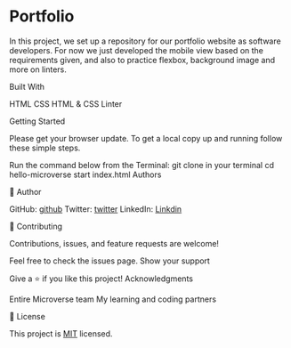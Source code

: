 # Portfolio
In this project, we set up a repository for our portfolio website as software developers. For now we just developed the mobile view based on the requirements given, and also to practice flexbox, background image and more on linters.

Built With

HTML
CSS
HTML & CSS Linter

Getting Started

Please get your browser update. To get a local copy up and running follow these simple steps.

Run the command below from the Terminal: git clone in your terminal cd hello-microverse start index.html Authors

👤 Author

GitHub: [github](https://github.com/VSeray)
Twitter: [twitter](https://twitter.com/home)
LinkedIn: [Linkdin](https://www.linkedin.com/in/vana-seraydarian-936687191/?lipi=urn%3Ali%3Apage%3Ad_flagship3_feed%3BNyso4dw6Tz6UBL%2Fqkjvtvw%3D%3D)

🤝 Contributing

Contributions, issues, and feature requests are welcome!

Feel free to check the issues page. Show your support

Give a ⭐️ if you like this project! Acknowledgments

Entire Microverse team
My learning and coding partners

📝 License

This project is [MIT](https://github.com/microverseinc/readme-template/blob/master/MIT.md) licensed.